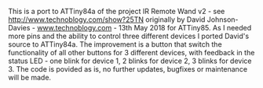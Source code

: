 This is a port to ATTiny84a of the project IR Remote Wand v2 - see http://www.technoblogy.com/show?25TN
originally by David Johnson-Davies - www.technoblogy.com - 13th May 2018 for ATTiny85.
As I needed more pins and the ability to control three different devices I ported David's source to
ATTiny84a.
The improvement is a button that switch the functionality of all other buttons for 3 different devices,
with feedback in the status LED - one blink for device 1, 2 blinks for device 2, 3 blinks for device 3.
The code is povided as is, no further updates, bugfixes or maintenance will be made.
